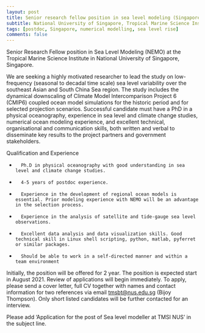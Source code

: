 ```yaml
---
layout: post
title: Senior research fellow position in sea level modeling (Singapore)
subtitle: National University of Singapore, Tropical Marine Science Institute
tags: [postdoc, Singapore, numerical modelling, sea level rise]
comments: false
---
```


Senior Research Fellow position in Sea Level Modeling (NEMO) at the Tropical Marine Science Institute in National University of Singapore, Singapore.

We are seeking a highly motivated researcher to lead the study on low-frequency (seasonal to decadal time scale) sea level variability over the southeast Asian and South China Sea region. The study includes the dynamical downscaling of Climate Model Intercomparison Project 6 (CMIP6) coupled ocean model simulations for the historic period and for selected projection scenarios. Successful candidate must have a PhD in a physical oceanography, experience in sea level and climate change studies, numerical ocean modeling experience, and excellent technical, organisational and communication skills, both written and verbal to disseminate key results to the project partners and government stakeholders.

Qualification and Experience

-       Ph.D in physical oceanography with good understanding in sea level and climate change studies.
-       4-5 years of postdoc experience.
-       Experience in the development of regional ocean models is essential. Prior modeling experience with NEMO will be an advantage in the selection process.
-       Experience in the analysis of satellite and tide-gauge sea level observations.
-       Excellent data analysis and data visualization skills. Good technical skill in Linux shell scripting, python, matlab, pyferret or similar packages.
-       Should be able to work in a self‐directed manner and within a team environment

Initially, the position will be offered for 2 year. The position is expected start in August 2021. Review of applications will begin immediately. To apply, please send a cover letter, full CV together with names and contact information for two references via email tmsbt@nus.edu.sg (Bijoy Thompson). Only short listed candidates will be further contacted for an interview.

Please add ‘Application for the post of Sea level modeller at TMSI NUS’ in the subject line.
